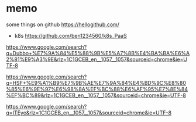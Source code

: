 # memo
some things on github https://hellogithub.com/

- k8s https://github.com/ben1234560/k8s_PaaS

https://www.google.com/search?q=Dubbo+%E7%9A%84%E5%88%9B%E5%A7%8B%E4%BA%BA%E6%A2%81%E9%A3%9E&rlz=1C1GCEB_en__1057__1057&sourceid=chrome&ie=UTF-8

https://www.google.com/search?q=HSF+%E9%A1%B9%E7%9B%AE%E7%9A%84%E4%BD%9C%E8%80%85%E6%9E%97%E6%98%8A%EF%BC%88%E6%AF%95%E7%8E%84%EF%BC%89&rlz=1C1GCEB_en__1057__1057&sourceid=chrome&ie=UTF-8

https://www.google.com/search?q=ITEye&rlz=1C1GCEB_en__1057__1057&sourceid=chrome&ie=UTF-8
